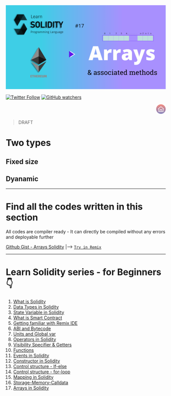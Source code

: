 <img src="/Tutorials/header-images/17-OG-Arrays-in-solidity.png" width="630" title="Arrays in solidity">

[<img alt="Twitter Follow" src="https://img.shields.io/twitter/follow/PranavRaj90?style=social">](https://twitter.com/intent/follow?screen_name=PranavRaj90)
[<img alt="GitHub watchers" src="https://img.shields.io/github/watchers/raj-pranav/learn-solidity?label=Learn%20Solidity&style=social">](https://github.com/raj-pranav/learn-solidity/)

[<img align= "right" src="/Tutorials/Beginners/images-for-docs/home.png" width="30" title="Learn Solidity - Home">](https://github.com/raj-pranav/learn-solidity)
<br>
<br>


> DRAFT

# Two types

## Fixed size

## Dyanamic




---

# Find all the codes written in this section
All codes are compiler ready - It can directly be compiled without any errors and deployable further

[Github Gist - Arrays Solidity]()  |-->   [`Try in Remix`](https://remix.ethereum.org/)

---

# Learn Solidity series - for Beginners 👇
1. [What is Solidity](https://github.com/raj-pranav/learn-solidity/blob/main/Tutorials/Beginners/1-What_is_Solidity.md)
2. [Data Types in Solidity](https://github.com/raj-pranav/learn-solidity/blob/main/Tutorials/Beginners/2-Data_types_solidity.md)
3. [State Variable in Solidity](https://github.com/raj-pranav/learn-solidity/blob/main/Tutorials/Beginners/3-State_variable_solidity.md)
4. [What is Smart Contract](https://github.com/raj-pranav/learn-solidity/blob/main/Tutorials/Beginners/4-what-is-a-Smart_contract.md)
5. [Getting familiar with Remix IDE](https://github.com/raj-pranav/learn-solidity/blob/main/Tutorials/Beginners/5-Getting-familiar-with-Remix-IDE.md)
6. [ABI and Bytecode](https://github.com/raj-pranav/learn-solidity/blob/main/Tutorials/Beginners/6-ABI-and-Bytecode-from-solidity-compiler.md)
7. [Units and Global var](https://github.com/raj-pranav/learn-solidity/blob/main/Tutorials/Beginners/7-Units-and-global-variable.md)
8. [Operators in Solidity](https://github.com/raj-pranav/learn-solidity/blob/main/Tutorials/Beginners/8-Operators-in-solidity.md)
9. [Visibility Specifier & Getters](https://github.com/raj-pranav/learn-solidity/blob/main/Tutorials/Beginners/9-Visibility-specifiers_and-getters.md)
10. [Functions](https://github.com/raj-pranav/learn-solidity/blob/main/Tutorials/Beginners/10-Functions-in-solidity.md)
11. [Events in Solidity](https://github.com/raj-pranav/learn-solidity/blob/main/Tutorials/Beginners/11-Events-in-Solidity.md)
12. [Constructor in Solidity](https://github.com/raj-pranav/learn-solidity/blob/main/Tutorials/Beginners/12-Constructor-in-solidity.md)
13. [Control structure - If-else](https://github.com/raj-pranav/learn-solidity/blob/main/Tutorials/Beginners/13-if-else_if-else_control_structure.md)
14. [Control structure - for-loop](https://github.com/raj-pranav/learn-solidity/blob/main/Tutorials/Beginners/14-for-loop-in-solidity.md)
15. [Mapping in Solidity](https://github.com/raj-pranav/learn-solidity/blob/main/Tutorials/Beginners/15-Mapping-in-solidity.md)
16. [Storage-Memory-Calldata](https://github.com/raj-pranav/learn-solidity/blob/main/Tutorials/Beginners/16-strorage-memory-calldata.md)
17. [Arrays in Solidity](https://github.com/raj-pranav/learn-solidity/blob/main/Tutorials/Beginners/17-arrays-in-solidity.md)
